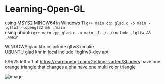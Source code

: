 # Learning-Open-GL

using MSYS2 MINGW64 in Windows 11 `g++ main.cpp glad.c -o main -lglfw3 -lopengl32 && ./main`  
using ubuntu `g++ main.cpp glad.c -o main -I../../include -lglfw && ./main` 

WINDOWS glad khr in include glfw3 cmake   
UBUNTU glad khr in local include libglfw3-dev apt


5/9/25
left off at https://learnopengl.com/Getting-started/Shaders
have one orange triangle that changes alpha 
have one multi color triangle


![image](https://github.com/user-attachments/assets/3124bac2-1074-4252-bc88-97273ffc63d4)
